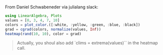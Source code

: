 From Daniel Schwabeneder via julialang slack:

```julia
using LinearAlgebra, Plots
values = [0, 3, 4, 7, 10]
colors = plot_color.([:white, :yellow, :green, :blue, :black])
grad = cgrad(colors, normalize(values, Inf))
heatmap(rand(10, 10), color = grad)
```

>Actually, you shoul also add `clims = extrema(values)`` in the heatmap call.
